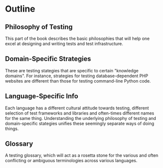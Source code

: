 # Outline

## Philosophy of Testing

This part of the book describes the basic philosophies that will help one excel
at designing and writing tests and test infrastructure.

## Domain-Specific Strategies

These are testing stategies that are specific to certain "knowledge domains".
For instance, strategies for testing database-dependent PHP websites are
different than those for testing command-line Python code.

## Language-Specific Info

Each language has a different cultural attitude towards testing, different
selection of test frameworks and libraries and often-times different names for
the same thing. Understanding the underlying philosophy of testing and
domain-specific stategies unifies these seemingly separate ways of doing
things.

## Glossary

A testing glossary, which will act as a rosetta stone for the various and
often conflicting or ambiguous terminologies across various languages.
